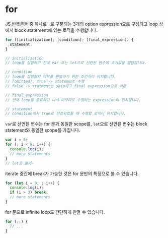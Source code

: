 # for

JS 반복문들 중 하나로 `;`로 구분되는 3개의 option expression으로 구성되고 loop 상에서 block statement에 있는 로직을 수행합니다.

```js
for ([initialization]; [condition]; [final_expression]) {
  statement;
}

// initialization
// loop를 실행하기 전에 var 또는 let으로 선언된 변수에 초기값을 할당합니다.

// condition
// loop를 실행할지 여부를 판별하기 위한 조건식이 위치합니다.
// (omitted), true -> statement 수행
// false -> statment는 skip하고 final expression으로 이동

// final_expression
// 현재 loop를 종료하고 나서 마무리로 수행하는 expression이 위치합니다.

// statement
// condition에서 true로 판정되었을 때 수행할 로직이 위치합니다.
```

`var`로 선언된 변수는 for 문과 동일한 scope를, `let`으로 선언된 변수는 block statement와 동일한 scope를 가집니다.

```js
var i = 0;
for (; i < 9; i++) {
  console.log(i);
  // more statements
}
// let은 불가~
```

iterate 중간에 break가 가능한 것은 for 문만의 특징으로 볼 수 있습니다.

```js
for (let i = 0; ; i++) {
  console.log(i);
  if (i > 3) break;
  // more statements
}
```

for 문으로 infinite loop도 간단하게 만들 수 있습니다.

```js
for (;;) {
  // ...
}
```
